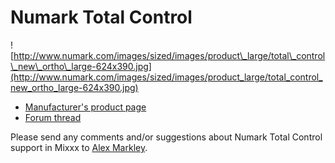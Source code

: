# Numark Total Control

![http://www.numark.com/images/sized/images/product\_large/total\_control\_new\_ortho\_large-624x390.jpg](http://www.numark.com/images/sized/images/product_large/total_control_new_ortho_large-624x390.jpg)

  - [Manufacturer's product page](http://www.numark.com/totalcontrol)
  - [Forum thread](http://mixxx.org/forums/viewtopic.php?f=7&t=1252)

Please send any comments and/or suggestions about Numark Total Control
support in Mixxx to [Alex Markley](http://alexmarkley.com/contact).
